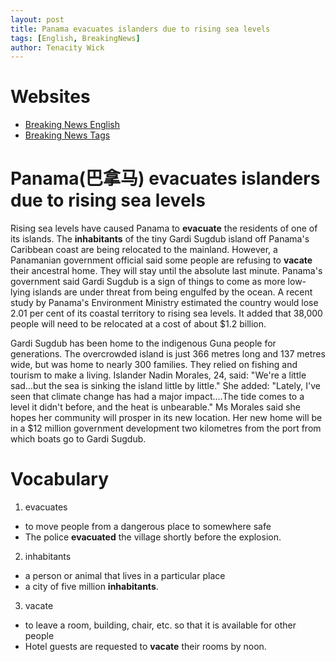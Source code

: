 ```yaml
---
layout: post
title: Panama evacuates islanders due to rising sea levels 
tags: [English, BreakingNews]
author: Tenacity Wick
---
```

# Websites

- [Breaking News English](https://breakingnewsenglish.com/)
- [Breaking News Tags](https://zhouqiang19980220.github.io/tags/#books)

# Panama(巴拿马) evacuates islanders due to rising sea levels

Rising sea levels have caused Panama to **evacuate** the residents of one of its islands. The **inhabitants** of the tiny Gardi Sugdub island off Panama's Caribbean coast are being relocated to the mainland. However, a Panamanian government official said some people are refusing to **vacate** their ancestral home. They will stay until the absolute last minute. Panama's government said Gardi Sugdub is a sign of things to come as more low-lying islands are under threat from being engulfed by the ocean. A recent study by Panama's Environment Ministry estimated the country would lose 2.01 per cent of its coastal territory to rising sea levels. It added that 38,000 people will need to be relocated at a cost of about $1.2 billion.

Gardi Sugdub has been home to the indigenous Guna people for generations. The overcrowded island is just 366 metres long and 137 metres wide, but was home to nearly 300 families. They relied on fishing and tourism to make a living. Islander Nadin Morales, 24, said: "We're a little sad…but the sea is sinking the island little by little." She added: "Lately, I've seen that climate change has had a major impact.…The tide comes to a level it didn't before, and the heat is unbearable." Ms Morales said she hopes her community will prosper in its new location. Her new home will be in a $12 million government development two kilometres from the port from which boats go to Gardi Sugdub.

# Vocabulary

1. evacuates

- to move people from a dangerous place to somewhere safe
- The police **evacuated** the village shortly before the explosion.

2. inhabitants

- a person or animal that lives in a particular place
- a city of five million **inhabitants**.

3. vacate

- to leave a room, building, chair, etc. so that it is available for other people
- Hotel guests are requested to **vacate** their rooms by noon.